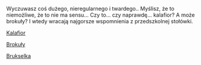 Wyczuwasz coś dużego, nieregularnego i twardego.. Myślisz, że to niemożliwe, że to nie ma sensu...
Czy to... czy naprawdę... kalafior? A może brokuły? I wtedy wracają najgorsze wspomnienia z przedszkolnej stołówki.

[Kalafior](terrorysci/terrorysci.md)

[Brokuły](zupa/zupa.md)

[Brukselka](brukselka/brukselka.md)